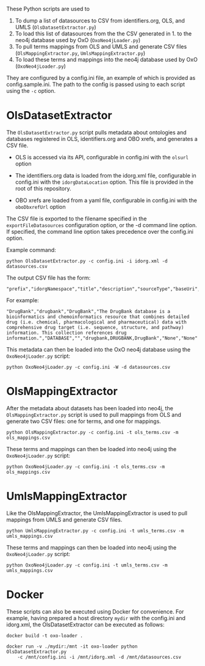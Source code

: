 These Python scripts are used to 

1. To dump a list of datasources to CSV from identifiers.org, OLS, and UMLS (`OlsDatasetExtractor.py`)
2. To load this list of datasources from the the CSV generated in 1. to the neo4j database used by OxO (`OxoNeo4jLoader.py`)
3. To pull terms mappings from OLS and UMLS and generate CSV files (`OlsMappingExtractor.py`, `UmlsMappingExtractor.py`)
2. To load these terms and mappings into the neo4j database used by OxO (`OxoNeo4jLoader.py`)

They are configured by a config.ini file, an example of which is provided as
config.sample.ini.  The path to the config is passed using to each script using
the `-c` option.

# OlsDatasetExtractor

The `OlsDatasetExtractor.py` script pulls metadata about ontologies and databases
registered in OLS, identifiers.org and OBO xrefs, and generates a CSV file.

* OLS is accessed via its API, configurable in config.ini with the `olsurl` option

* The identifiers.org data is loaded from the idorg.xml file, configurable in config.ini with the `idorgDataLocation` option.
  This file is provided in the root of this repository.

* OBO xrefs are loaded from a yaml file, configurable in config.ini with the `oboDbxrefUrl` option

The CSV file is exported to the filename specified in the `exportFileDatasources` configuration option, or the -d command line option.
If specified, the command line option takes precedence over the config.ini option.

Example command:

    python OlsDatasetExtractor.py -c config.ini -i idorg.xml -d datasources.csv

The output CSV file has the form:

    "prefix","idorgNamespace","title","description","sourceType","baseUri","alternatePrefixes","licence","versionInfo"

For example:

    "DrugBank","drugbank","DrugBank","The DrugBank database is a bioinformatics and chemoinformatics resource that combines detailed drug (i.e. chemical, pharmacological and pharmaceutical) data with comprehensive drug target (i.e. sequence, structure, and pathway) information. This collection references drug information.","DATABASE","","drugbank,DRUGBANK,DrugBank","None","None"

This metadata can then be loaded into the OxO neo4j database using the `OxoNeo4jLoader.py` script:

    python OxoNeo4jLoader.py -c config.ini -W -d datasources.csv

# OlsMappingExtractor

After the metadata about datasets has been loaded into neo4j, the `OlsMappingExtractor.py` script is used to
pull mappings from OLS and generate two CSV files: one for terms, and one for mappings.

    python OlsMappingExtractor.py -c config.ini -t ols_terms.csv -m ols_mappings.csv

These terms and mappings can then be loaded into neo4j using the `OxoNeo4jLoader.py` script:

    python OxoNeo4jLoader.py -c config.ini -t ols_terms.csv -m ols_mappings.csv

# UmlsMappingExtractor

Like the OlsMappingExtractor, the UmlsMappingExtractor is used to pull mappings from UMLS and generate
CSV files.

    python UmlsMappingExtractor.py -c config.ini -t umls_terms.csv -m umls_mappings.csv

These terms and mappings can then be loaded into neo4j using the `OxoNeo4jLoader.py` script:

    python OxoNeo4jLoader.py -c config.ini -t umls_terms.csv -m umls_mappings.csv

# Docker

These scripts can also be executed using Docker for convenience.  For example,
having prepared a host directory `mydir` with the config.ini and idorg.xml, the
OlsDatasetExtractor can be executed as follows:

    docker build -t oxo-loader .

    docker run -v ./mydir:/mnt -it oxo-loader python OlsDatasetExtractor.py
        -c /mnt/config.ini -i /mnt/idorg.xml -d /mnt/datasources.csv

